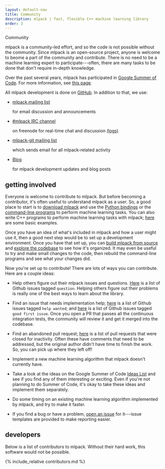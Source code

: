 ```yaml
---
layout: default-nav
title: Community
description: mlpack | fast, flexible C++ machine learning library
order: 3
---
```


<div class="page-title-header">Community</div>

mlpack is a community-led effort, and so the code is not possible without the
community.  Since mlpack is an open-source project, anyone is welcome to beome a
part of the community and contribute.  There is no need to be a machine learning
expert to participate---often, there are many tasks to be done that don't
require in-depth knowledge.

Over the past several years, mlpack has participated in [Google Summer of
Code](https://summerofcode.withgoogle.com).  For more information, see [this
page](gsoc.html).

All mlpack development is done on [GitHub](https://github.com/mlpack/mlpack).
In addition to that, we use:

<ul class="flex-container">
  <li class="flex-item">
      <div class="card">
	    <i class="far fa-envelope fa-lg card-icon"></i>
	    <p><a href="http://lists.mlpack.org/mailman/listinfo/mlpack">mlpack mailing list</a></p><p>for email discussion and announcements</p>
	  </div>
  </li>
  
  <li class="flex-item">
      <div class="card">
	    <i class="far fa-comments fa-lg card-icon"></i>
	    <p><a href="http://webchat.freenode.net/?channels=mlpack">#mlpack IRC channel</a></p><p>on freenode for real-time chat and discussion <a href="http://www.mlpack.org/irc/">(logs)</a></p>
	  </div>
  </li>
  
  <li class="flex-item">
      <div class="card">
	    <i class="fab fa-git-square fa-lg card-icon"></i>
	    <p><a href="http://lists.mlpack.org/mailman/listinfo/mlpack-git">mlpack-git mailing list</a></p><p>which sends email for all mlpack-related activity</p>
	  </div>
  </li>
  
  <li class="flex-item">
      <div class="card">
	    <i class="far fa-newspaper fa-lg card-icon"></i>
	    <p><a href="http://www.mlpack.org/blog/">Blog</a></p><p>for mlpack development updates and blog posts</p>
	  </div>
  </li>
</ul>

## getting involved

Everyone is welcome to contribute to mlpack.  But before becoming a contributor,
it's often useful to understand mlpack as a user.  So, a good place to start is
to [download mlpack](index.html) and use the
[Python bindings](doc/mlpack-3.1.0/python_documentation.html) or the
[command-line programs](doc/mlpack-3.1.0/cli_documentation.html) to perform machine learning
tasks.  You can also write C++ programs to perform machine learning tasks with
mlpack; [here](doc/mlpack-3.1.0/doxygen/sample.html) are some basic examples.

Once you have an idea of what's included in mlpack and how a user might use it,
then a good next step would be to set up a development environment.  Once you
have that set up, you can [build mlpack from
source](doc/mlpack-3.1.0/doxygen/build.html) and [explore the
codebase](https://github.com/mlpack/mlpack/) to see how it's organized.  It may
even be useful to try and make small changes to the code, then rebuild the
command-line programs and see what your changes did.

Now you're set up to contribute!  There are lots of ways you can contribute.
Here are a couple ideas:

 * Help others figure out their mlpack issues and questions.
   [Here](https://github.com/mlpack/mlpack/issues?q=is%3Aopen+is%3Aissue+label%3A%22t%3A+question%22)
   is a list of Github issues tagged `question`.  Helping others figure out
   their problems is really one of the best ways to learn about the library.

 * Find an issue that needs implementation help;
   [here](https://github.com/mlpack/mlpack/issues?q=is%3Aopen+is%3Aissue+label%3A%22help+wanted%22)
   is a list of Github issues tagged `help wanted`; and
   [here](https://github.com/mlpack/mlpack/issues?q=is%3Aopen+is%3Aissue+label%3A%22good+first+issue%22)
   is a list of Github issues tagged `good first issue`.  Once you open a PR
   that passes all the continuous integration tests, the community will review
   it and get it merged into the codebase.

 * Find an abandoned pull request;
   [here](https://github.com/mlpack/mlpack/pulls?q=is%3Aclosed+is%3Apr+label%3A%22s%3A+stale%22)
   is a list of pull requests that were closed for inactivity.  Often these have
   comments that need to be addressed, but the original author didn't have time
   to finish the work.  So, you can pick up where they left off!

 * Implement a new machine learning algorithm that mlpack doesn't currently
   have.

 * Take a look at the ideas on the Google Summer of Code
   [Ideas List](https://github.com/mlpack/mlpack/wiki/SummerOfCodeIdeas) and see
   if you find any of them interesting or exciting.  Even if you're not planning
   to do Summer of Code, it's okay to take these ideas and implement them
   separately.

 * Do some timing on an existing machine learning algorithm implemented by
   mlpack, and try to make it faster.

 * If you find a bug or have a problem,
   [open an issue](https://github.com/mlpack/mlpack) for it---issue templates
   are provided to make reporting easier.

## developers

Below is a list of contributors to mlpack.  Without their hard work, this
software would not be possible.

{% include_relative contributors.md %}
